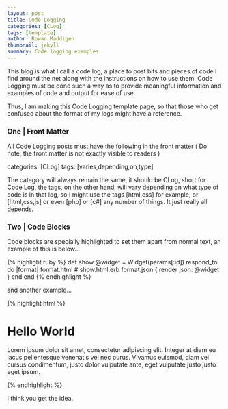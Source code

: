 ```yaml
---
layout: post
title: Code Logging
categories: [CLog]
tags: [template]
author: Rowan Maddigen
thumbnail: jekyll
summary: Code logging examples
---
```


This blog is what I call a code log, a place to post bits and pieces of code I find around the net along with the instructions on how to use them. Code Logging must be done such a way as to provide meaningful information and examples of code and output for ease of use.

Thus, I am making this Code Logging template page, so that those who get confused about the format of my logs might have a reference.

### One | Front Matter

All Code Logging posts must have the following in the front matter ( Do note, the front matter is not exactly visible to readers )

categories: [CLog]
tags: [varies,depending,on,type]

The category will always remain the same, it should be CLog, short for Code Log, the tags, on the other hand, will vary depending on what type of code is in that log, so I might use the tags [html,css] for example, or [html,css,js] or even [php] or [c#] any number of things. It just really all depends.

### Two | Code Blocks

Code blocks are specially highlighted to set them apart from normal text, an example of this is below...

{% highlight ruby %}
def show
  @widget = Widget(params[:id])
  respond_to do |format|
    format.html # show.html.erb
    format.json { render json: @widget }
  end
end
{% endhighlight %}

and another example...

{% highlight html %}
<h1>Hello World</h1>
<p>Lorem ipsum dolor sit amet, consectetur adipiscing elit. Integer at diam eu lacus pellentesque venenatis vel nec purus. Vivamus euismod, diam vel cursus condimentum, justo dolor vulputate ante, eget vulputate justo justo eget ipsum.</p>
{% endhighlight %}

I think you get the idea.
